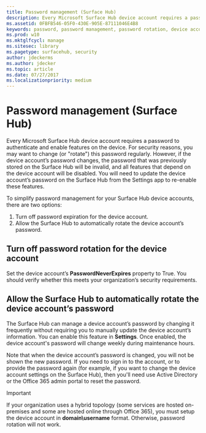 ```yaml
---
title: Password management (Surface Hub)
description: Every Microsoft Surface Hub device account requires a password to authenticate and enable features on the device.
ms.assetid: 0FBFB546-05F0-430E-905E-87111046E4B8
keywords: password, password management, password rotation, device account
ms.prod: w10
ms.mktglfcycl: manage
ms.sitesec: library
ms.pagetype: surfacehub, security
author: jdeckerms
ms.author: jdecker
ms.topic: article
ms.date: 07/27/2017
ms.localizationpriority: medium
---
```


# Password management (Surface Hub)

Every Microsoft Surface Hub device account requires a password to authenticate and enable features on the device. For security reasons, you may want to change (or "rotate") this password regularly. However, if the device account’s password changes, the password that was previously stored on the Surface Hub will be invalid, and all features that depend on the device account will be disabled. You will need to update the device account’s password on the Surface Hub from the Settings app to re-enable these features.

To simplify password management for your Surface Hub device accounts, there are two options:

1.  Turn off password expiration for the device account.
2.  Allow the Surface Hub to automatically rotate the device account’s password.


## Turn off password rotation for the device account

Set the device account’s **PasswordNeverExpires** property to True. You should verify whether this meets your organization’s security requirements.


## Allow the Surface Hub to automatically rotate the device account’s password

The Surface Hub can manage a device account’s password by changing it frequently without requiring you to manually update the device account’s information. You can enable this feature in **Settings**. Once enabled, the device account's password will change weekly during maintenance hours.

Note that when the device account’s password is changed, you will not be shown the new password. If you need to sign in to the account, or to provide the password again (for example, if you want to change the device account settings on the Surface Hub), then you'll need use Active Directory or the Office 365 admin portal to reset the password.

> [!IMPORTANT]
> If your organization uses a hybrid topology (some services are hosted on-premises and some are hosted online through Office 365), you must setup the device account in **domain\username** format. Otherwise, password rotation will not work.
